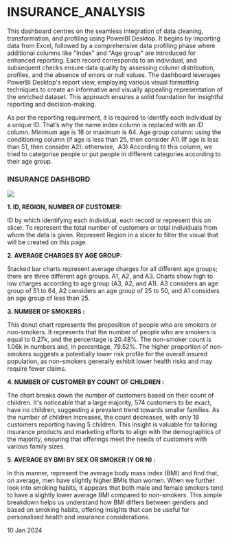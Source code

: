 # INSURANCE_ANALYSIS
<p>This dashboard centres on the seamless integration of data cleaning, transformation, and profiling using PowerBI Desktop. It begins by importing data from Excel, followed by a comprehensive data profiling phase where additional columns like "Index" and "Age group" are introduced for enhanced reporting. Each record corresponds to an individual, and subsequent checks ensure data quality by assessing column distribution, profiles, and the absence of errors or null values. The dashboard leverages PowerBI Desktop's report view, employing various visual formatting techniques to create an informative and visually appealing representation of the enriched dataset. This approach ensures a solid foundation for insightful reporting and decision-making.

As per the reporting requirement, it is required to identify each individual by a unique ID. That’s why the name index column is replaced with an ID column.
Minimum age is 18 or maximum is 64. Age group column: using the conditioning column (if age is less than 25, then consider A1).(If age is less than 51, then consider A2); otherwise,  A3)
According to this column, we tried to categorise people or put people in different categories according to their age group.



<p><h3>INSURANCE DASHBORD </h3></p>
<img src=https://github.com/AloraKesharwani/Insurance-Analysis/assets/155231669/9c6781ed-bdf7-4459-a83b-879e59b7c292>
<p>
  
  <b>1. ID, REGION, NUMBER OF CUSTOMER:</b> 
 
  ID by which identifying each individual, each record or represent this on slicer.
To represent the total number of customers or total individuals from whom the data is given.
Represent Region in a slicer to filter the visual that will be created on this page.
</p>
<p>
  <b>2. AVERAGE CHARGES BY AGE GROUP:</b> 

  Stacked bar charts represent average charges for all different age groups; there are three different age groups. A1, A2, and A3. Charts show high to low charges according to age group (A3, A2, and A1). A3 considers an age group of 51 to 64, A2 considers an age group of 25 to 50, and A1 considers an age group of less than 25.
</p>
<p>
  <b>3. NUMBER OF SMOKERS :</b> 
  
</p>This donut chart represents the proposition of people who are smokers or non-smokers. It represents that the number of people who are smokers is equal to 0.27k, and the percentage is 20.48%. The non-smoker count is 1.06k in numbers and, in percentage, 79.52%. The higher proportion of non-smokers suggests a potentially lower risk profile for the overall insured population, as non-smokers generally exhibit lower health risks and may require fewer claims.<p>
  
  <b>4. NUMBER OF CUSTOMER BY COUNT OF CHILDREN :</b> 
  
  The chart breaks down the number of customers based on their count of children. It's noticeable that a large majority, 574 customers to be exact, have no children, suggesting a prevalent trend towards smaller families. As the number of children increases, the count decreases, with only 18 customers reporting having 5 children. This insight is valuable for tailoring insurance products and marketing efforts to align with the demographics of the majority, ensuring that offerings meet the needs of customers with various family sizes.</p>

  <b>5. AVERAGE BY BMI BY SEX OR SMOKER (Y OR N) :
  </b> 
 
 In this manner, represent the average body mass index (BMI) and find that, on average, men have slightly higher BMIs than women. When we further look into smoking habits, it appears that both male and female smokers tend to have a slightly lower average BMI compared to non-smokers. This simple breakdown helps us understand how BMI differs between genders and based on smoking habits, offering insights that can be useful for personalised health and insurance considerations.</p>



<p>10 Jan 2024 <p/>

